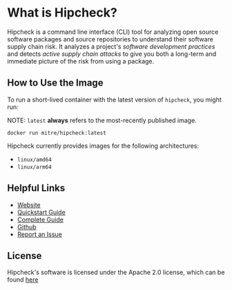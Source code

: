# What is Hipcheck?

Hipcheck is a command line interface (CLI) tool for analyzing open source
software packages and source repositories to understand their software supply
chain risk. It analyzes a project's _software development practices_ and
detects _active supply chain attacks_ to give you both a long-term and
immediate picture of the risk from using a package.

## How to Use the Image

To run a short-lived container with the latest version of `hipcheck`, you might run:

NOTE: `latest` __always__ refers to the most-recently published image.

```
docker run mitre/hipcheck:latest
```

Hipcheck currently provides images for the following architectures:

* `linux/amd64`
* `linux/arm64`

## Helpful Links

* [Website](https://hipcheck.mitre.org)
* [Quickstart Guide](https://hipcheck.mitre.org/docs/quickstart/)
* [Complete Guide](https://hipcheck.mitre.org/docs/guide/)
* [Github](https://github.com/mitre/hipcheck)
* [Report an Issue](https://github.com/mitre/hipcheck/issues/new)

## License

Hipcheck's software is licensed under the Apache 2.0 license, which can be
found [here](https://github.com/mitre/hipcheck/blob/main/LICENSE)
